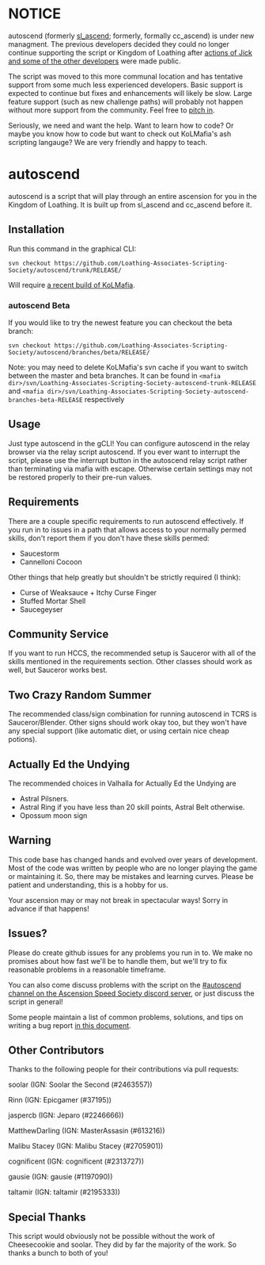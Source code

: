 # NOTICE

autoscend (formerly [sl_ascend](https://github.com/soolar/sl_ascend); formerly, formally cc_ascend) is under new managment. The previous developers decided they could no longer continue supporting the script or Kingdom of Loathing after [actions of Jick and some of the other developers](https://www.reddit.com/r/kol/comments/d0cq9s/allegations_of_misconduct_by_asymmetric_members/) were made public.

The script was moved to this more communal location and has tentative support from some much less experienced developers. Basic support is expected to continue but fixes and enhancements will likely be slow. Large feature support (such as new challenge paths) will probably not happen without more support from the community. Feel free to [pitch in](./docs/CONTRIBUTING.md).

Seriously, we need and want the help. Want to learn how to code? Or maybe you know how to code but want to check out KoLMafia's ash scripting langauge? We are very friendly and happy to teach.

# autoscend

autoscend is a script that will play through an entire ascension for you in the Kingdom of Loathing.
It is built up from sl\_ascend and cc\_ascend before it.

## Installation

Run this command in the graphical CLI:
```
svn checkout https://github.com/Loathing-Associates-Scripting-Society/autoscend/trunk/RELEASE/
```
Will require [a recent build of KoLMafia](http://builds.kolmafia.us/job/Kolmafia/lastSuccessfulBuild/).

### autoscend Beta
If you would like to try the newest feature you can checkout the beta branch:
```
svn checkout https://github.com/Loathing-Associates-Scripting-Society/autoscend/branches/beta/RELEASE/
```

Note: you may need to delete KoLMafia's svn cache if you want to switch between the master and beta branches. It can be found in `<mafia dir>/svn/Loathing-Associates-Scripting-Society-autoscend-trunk-RELEASE` and `<mafia dir>/svn/Loathing-Associates-Scripting-Society-autoscend-branches-beta-RELEASE` respectively

## Usage

Just type autoscend in the gCLI! You can configure autoscend in the relay browser via the relay
script autoscend. If you ever want to interrupt the script, please use the interrupt button in
the autoscend relay script rather than terminating via mafia with escape. Otherwise certain settings
may not be restored properly to their pre-run values.

## Requirements

There are a couple specific requirements to run autoscend effectively. If you run in to issues in
a path that allows access to your normally permed skills, don't report them if you don't have these
skills permed:

* Saucestorm
* Cannelloni Cocoon

Other things that help greatly but shouldn't be strictly required (I think):

* Curse of Weaksauce + Itchy Curse Finger
* Stuffed Mortar Shell
* Saucegeyser

## Community Service

If you want to run HCCS, the recommended setup is Sauceror with all of the skills mentioned in the
requirements section. Other classes should work as well, but Sauceror works best.

## Two Crazy Random Summer

The recommended class/sign combination for running autoscend in TCRS is Sauceror/Blender.
Other signs should work okay too, but they won't have any special support (like automatic diet,
or using certain nice cheap potions).

## Actually Ed the Undying

The recommended choices in Valhalla for Actually Ed the Undying are 

* Astral Pilsners.
* Astral Ring if you have less than 20 skill points, Astral Belt otherwise.
* Opossum moon sign

## Warning

This code base has changed hands and evolved over years of development. Most of the code was written by people who are no longer playing the game or maintaining it. So, there may be mistakes and learning curves. Please be patient and understanding, this is a hobby for us.

Your ascension may or may not break in spectacular ways! Sorry in advance if that happens!

## Issues?

Please do create github issues for any problems you run in to. We make no promises about how fast
we'll be to handle them, but we'll try to fix reasonable problems in a reasonable timeframe.

You can also come discuss problems with the script on the [#autoscend channel on the Ascension Speed Society discord server](https://discord.gg/96xZxv3), or just discuss the script in general!

Some people maintain a list of common problems, solutions, and tips on writing a bug report [in this document](https://docs.google.com/document/d/1AfyKDHSDl-fogGSeNXTwbC6A06BG-gTkXUAdUta9_Ns).

## Other Contributors

Thanks to the following people for their contributions via pull requests:

soolar (IGN: Soolar the Second (#2463557))

Rinn (IGN: Epicgamer (#37195))

jaspercb (IGN: Jeparo (#2246666))

MatthewDarling (IGN: MasterAssasin (#613216))

Malibu Stacey (IGN: Malibu Stacey (#2705901))

cognificent (IGN: cognificent (#2313727))

gausie (IGN: gausie (#1197090))

taltamir (IGN: taltamir (#2195333))

## Special Thanks

This script would obviously not be possible without the work of Cheesecookie and soolar.
They did by far the majority of the work. So thanks a bunch to both of you!
